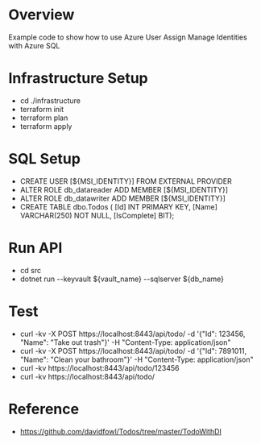 # Overview 

Example code to show how to use Azure User Assign Manage Identities with Azure SQL

# Infrastructure Setup
* cd ./infrastructure
* terraform init
* terraform plan 
* terraform apply

# SQL Setup
* CREATE USER [${MSI_IDENTITY}] FROM EXTERNAL PROVIDER
* ALTER ROLE db_datareader ADD MEMBER [${MSI_IDENTITY}]
* ALTER ROLE db_datawriter ADD MEMBER [${MSI_IDENTITY}]
* CREATE TABLE dbo.Todos ( [Id] INT PRIMARY KEY, [Name] VARCHAR(250) NOT NULL, [IsComplete] BIT);

# Run API
* cd src
* dotnet run --keyvault ${vault_name} --sqlserver ${db_name}

# Test
* curl -kv -X POST https://localhost:8443/api/todo/ -d '{"Id": 123456, "Name": "Take out trash"}' -H "Content-Type: application/json"
* curl -kv -X POST https://localhost:8443/api/todo/ -d '{"Id": 7891011, "Name": "Clean your bathroom"}' -H "Content-Type: application/json"
* curl -kv https://localhost:8443/api/todo/123456
* curl -kv https://localhost:8443/api/todo/

# Reference 
* https://github.com/davidfowl/Todos/tree/master/TodoWithDI